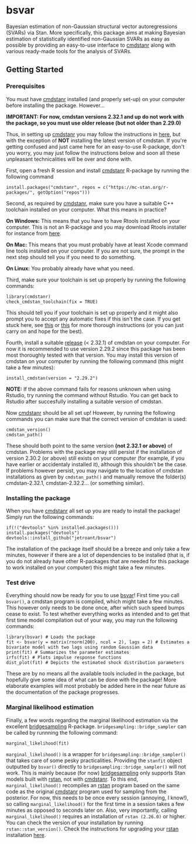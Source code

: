 # bsvar 

Bayesian estimation of non-Gaussian structural vector autoregressions (SVARs) via Stan. More specifically, this package aims at making Bayesian estimation of statistically identified non-Gaussian SVARs as easy as possible by providing an easy-to-use interface to [cmdstanr](https://mc-stan.org/cmdstanr/) along with various ready-made tools for the analysis of SVARs. 

## Getting Started

### Prerequisites 

You must have [cmdstanr](https://mc-stan.org/cmdstanr/) installed (and properly set-up) on your computer before installing the package. However...

**IMPORTANT: For now, cmdstan versions 2.32.1 and up do not work with the package, so you must use older release (but not older than 2.29.0)** 

Thus, in setting up [cmdstanr](https://mc-stan.org/cmdstanr/) you may follow the instructions in [here](https://mc-stan.org/cmdstanr/articles/cmdstanr.html), but with the exception of **NOT** installing the latest version of cmdstan. If you're getting confused and just came here for an easy-to-use R-package, don't you worry, you may just follow the instructions below and soon all these unpleasant technicalities will be over and done with. 

First, open a fresh R session and install [cmdstanr](https://mc-stan.org/cmdstanr/) R-package by running the following command

```
install.packages("cmdstanr", repos = c("https://mc-stan.org/r-packages/", getOption("repos")))
```

Second, as required by [cmdstanr](https://mc-stan.org/cmdstanr/), make sure you have a suitable C++ toolchain installed on your computer. What this means in practice? 

**On Windows:** This means that you have to have Rtools installed on your computer. This is not an R-package and you may download Rtools installer for instance from [here](https://cran.r-project.org/bin/windows/Rtools/rtools42/rtools.html).

**On Mac:** This means that you must probably have at least Xcode command line tools installed on your computer. If you are not sure, the prompt in the next step should tell you if you need to do something.

**On Linux:** You probably already have what you need.

Third, make sure your toolchain is set up properly by running the following commands:

```
library(cmdstanr)
check_cmdstan_toolchain(fix = TRUE)
```
This should tell you if your toolchain is set up properly and it might also prompt you to accept any automatic fixes if this isn't the case. If you get stuck here, see [this](https://mc-stan.org/cmdstanr/articles/cmdstanr.html) or [this](https://github.com/stan-dev/rstan/wiki/RStan-Getting-Started) for more thorough instructions (or you can just carry on and hope for the best).

Fourth, install a suitable [release](https://github.com/stan-dev/cmdstan/releases) (< 2.32.1) of cmdstan on your computer. For now it is recommended to use version 2.29.2 since this package has been most thoroughly tested with that version. You may install this version of cmdstan on your computer by running the following command (this might take a few minutes):

```
install_cmdstan(version = "2.29.2")
```

**NOTE:** If the above command fails for reasons unknown when using Rstudio, try running the command without Rstudio. You can get back to Rstudio after succesfully installing a suitable version of cmdstan.

Now [cmdstanr](https://mc-stan.org/cmdstanr/) should be all set up! However, by running the following commands you can make sure that the correct version of cmdstan is used: 

```
cmdstan_version()
cmdstan_path()
```

These should both point to the same version **(not 2.32.1 or above)** of cmdstan. Problems with the package may still persist if the installation of version 2.30.2 (or above) still exists on your computer (for example, if you have earlier or accidentaly installed it), although this shouldn't be the case. If problems however persist, you may navigate to the location of cmdstan installations as given by `cmdstan_path()` and manually remove the folder(s) cmdstan-2.32.1, cmdstan-2.32.2... (or something similar). 

### Installing the package 

When you have [cmdstanr](https://mc-stan.org/cmdstanr/) all set up you are ready to install the package! Simply run the following commands: 

```
if(!("devtools" %in% installed.packages())) install.packages("devtools")
devtools::install_github("jetroant/bsvar")
```

The installation of the package itself should be a breeze and only take a few minutes, however if there are a lot of dependencies to be installed (that is, if you do not already have other R-packages that are needed for this package to work installed on your computer) this might take a few minutes.

### Test drive 

Everything should now be ready for you to use [bsvar](https://github.com/jetroant/bsvar)! First time you call `bsvar()`, a cmdstan program is compiled, which might take a few minutes. This however only needs to be done once, after which such speed bumps cease to exist. To test whether everything works as intended and to get that first time model compilation out of your way, you may run the following commands: 

```
library(bsvar) # Loads the package
fit <- bsvar(y = matrix(rnorm(200), ncol = 2), lags = 2) # Estimates a bivariate model with two lags using random Gaussian data
print(fit) # Summarizes the parameter estimates
irfs(fit) # Plots impulse response functions
dist_plot(fit) # Depicts the estimated shock distribution parameters
```

These are by no means all the available tools included in the package, but hopefully give some idea of what can be done with the package! More elaborate examples will most probably be added here in the near future as the documentation of the package progresses. 

### Marginal likelihood estimation 

Finally, a few words regarding the marginal likelihood estimation via the excellent [bridgesampling](https://github.com/quentingronau/bridgesampling) R-package. `bridgesampling::bridge_sampler` can be called by runnning the following command: 

```
marginal_likelihood(fit)
```
`marginal_likelihood()` is a wrapper for `bridgesampling::bridge_sampler()` that takes care of some pesky practicalities. Providing the `stanfit` object outputted by `bsvar()` directly to `bridgesampling::bridge_sampler()` will not work. This is mainly because (for now) [bridgesampling](https://github.com/quentingronau/bridgesampling) only supports Stan models built with [rstan](https://mc-stan.org/users/interfaces/rstan), not with [cmdstanr](https://mc-stan.org/cmdstanr/). To this end, `marginal_likelihood()` recompiles an [rstan](https://mc-stan.org/users/interfaces/rstan) program based on the same code as the original [cmdstanr](https://mc-stan.org/cmdstanr/) program used for sampling from the posterior. For now, this needs to be once every session (annoying, I know!), so calling `marginal_likelihood()` for the first time in a session takes a few minutes as opposed to seconds later on. Also, very importantly, calling `marginal_likelihood()` requires an installation of `rstan (2.26.0)` or higher. You can check the version of your installation by running `rstan::stan_version()`. Check the instructions for upgrading your [rstan](https://mc-stan.org/users/interfaces/rstan) installation [here](https://github.com/stan-dev/rstan/wiki/RStan-Getting-Started).














